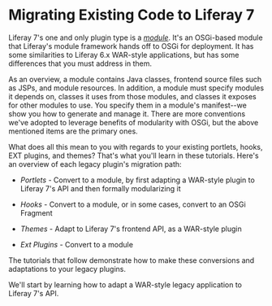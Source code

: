 # Migrating Existing Code to Liferay 7

Liferay 7's one and only plugin type is a [*module*](https://dev.liferay.com/participate/liferaypedia/-/wiki/Main/Module). 
It's an OSGi-based module that Liferay's module framework hands off to OSGi for
deployment. It has some similarities to Liferay 6.x WAR-style applications,
but has some differences that you must address in them. 

As an overview, a module contains Java classes, frontend source files such as
JSPs, and module resources. In addition, a module must specify modules it
depends on, classes it uses from those modules, and classes it exposes for other
modules to use. You specify them in a module's manifest--we show you how to
generate and manage it. There are more conventions we've adopted to leverage
benefits of modularity with OSGi, but the above mentioned items are the primary
ones.

What does all this mean to you with regards to your existing portlets, hooks,
EXT plugins, and themes? That's what you'll learn in these tutorials. Here's an
overview of each legacy plugin's migration path:

- *Portlets* - Convert to a module, by first adapting a WAR-style plugin to
Liferay 7's API and then formally modularizing it

- *Hooks* - Convert to a module, or in some cases, convert to an OSGi Fragment

- *Themes* - Adapt to Liferay 7's frontend API, as a WAR-style plugin

- *Ext Plugins* - Convert to a module

The tutorials that follow demonstrate how to make these conversions and
adaptations to your legacy plugins.

We'll start by learning how to adapt a WAR-style legacy application to Liferay
7's API. 
